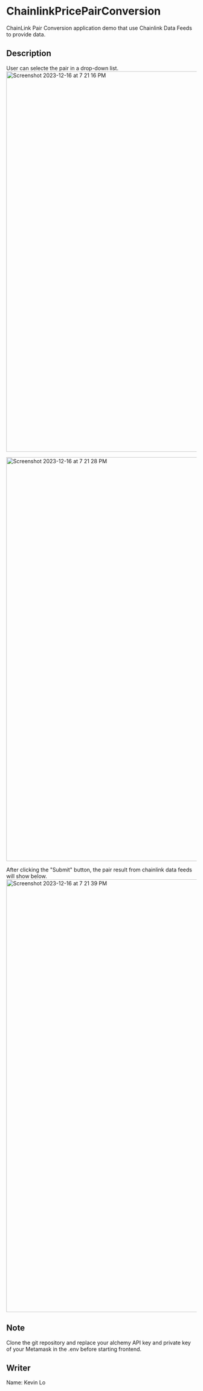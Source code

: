 # ChainlinkPricePairConversion
ChainLink Pair Conversion application demo that use Chainlink Data Feeds to provide data.

## Description

User can selecte the pair in a drop-down list. 
<img width="1004" alt="Screenshot 2023-12-16 at 7 21 16 PM" src="https://github.com/LoChingHei/BCDV4028_ChainlinkPricePairConversion/assets/145512379/ea05debe-f21f-45f0-8c68-00719962069a">

<img width="1066" alt="Screenshot 2023-12-16 at 7 21 28 PM" src="https://github.com/LoChingHei/BCDV4028_ChainlinkPricePairConversion/assets/145512379/52cbed89-dc7a-46a8-bb59-de809d18eef1">

After clicking the "Submit" button, the pair result from chainlink data feeds will show below.
<img width="1142" alt="Screenshot 2023-12-16 at 7 21 39 PM" src="https://github.com/LoChingHei/BCDV4028_ChainlinkPricePairConversion/assets/145512379/55a937e1-3dc9-464d-a27c-0b64eb53af37">


## Note

Clone the git repository and replace your alchemy API key and private key of your Metamask in the .env before starting frontend.

## Writer

Name: Kevin Lo
